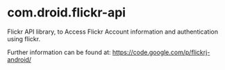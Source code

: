 com.droid.flickr-api
====================

Flickr API library, to Access Flickr Account information and authentication using flickr.

Further information can be found at: https://code.google.com/p/flickrj-android/
